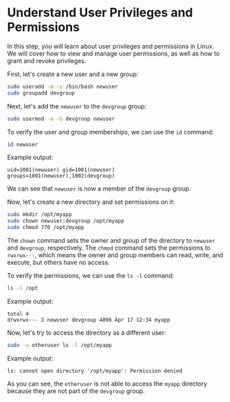 # Understand User Privileges and Permissions

In this step, you will learn about user privileges and permissions in Linux. We will cover how to view and manage user permissions, as well as how to grant and revoke privileges.

First, let's create a new user and a new group:

```bash
sudo useradd -m -s /bin/bash newuser
sudo groupadd devgroup
```

Next, let's add the `newuser` to the `devgroup` group:

```bash
sudo usermod -a -G devgroup newuser
```

To verify the user and group memberships, we can use the `id` command:

```bash
id newuser
```

Example output:

```
uid=1001(newuser) gid=1001(newuser) groups=1001(newuser),1002(devgroup)
```

We can see that `newuser` is now a member of the `devgroup` group.

Now, let's create a new directory and set permissions on it:

```bash
sudo mkdir /opt/myapp
sudo chown newuser:devgroup /opt/myapp
sudo chmod 770 /opt/myapp
```

The `chown` command sets the owner and group of the directory to `newuser` and `devgroup`, respectively. The `chmod` command sets the permissions to `rwxrwx---`, which means the owner and group members can read, write, and execute, but others have no access.

To verify the permissions, we can use the `ls -l` command:

```bash
ls -l /opt
```

Example output:

```
total 4
drwxrwx--- 2 newuser devgroup 4096 Apr 17 12:34 myapp
```

Now, let's try to access the directory as a different user:

```bash
sudo -u otheruser ls -l /opt/myapp
```

Example output:

```
ls: cannot open directory '/opt/myapp': Permission denied
```

As you can see, the `otheruser` is not able to access the `myapp` directory because they are not part of the `devgroup` group.
